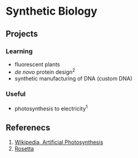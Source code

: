 # Synthetic Biology

## Projects

### Learning
- fluorescent plants
- _de novo_ protein design<sup>2</sup>
- synthetic manufacturing of DNA (custom DNA)

### Useful
- photosynthesis to electricity<sup>1</sup>

## Referenecs
1. [Wikipedia, Artificial Photosynthesis](https://en.wikipedia.org/wiki/Artificial_photosynthesis)
2. [Rosetta](https://www.rosettacommons.org/)
